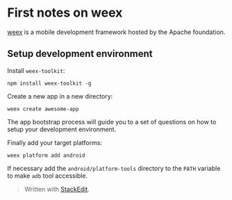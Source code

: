 # First notes on weex
[weex](https://weex.apache.org/) is a mobile development framework hosted by the Apache foundation.

## Setup development environment

Install ``weex-toolkit``:
```
npm install weex-toolkit -g
```
Create a new app in a new directory:
```
weex create awesome-app
```
The app bootstrap process will guide you to a set of questions on how to setup your development environment.

Finally add your target platforms:
```
weex platform add android
```
If necessary add the ``android/platform-tools`` directory to the ``PATH`` variable to make ``adb`` tool accessible.

> Written with [StackEdit](https://stackedit.io/).
<!--stackedit_data:
eyJoaXN0b3J5IjpbMTEwMTY1ODUzMV19
-->